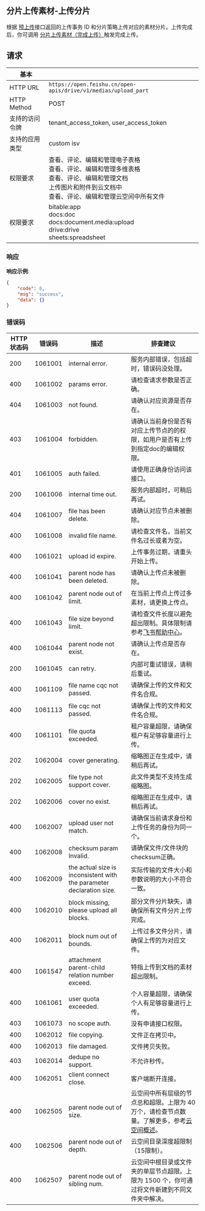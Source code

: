 ## 分片上传素材-上传分片

根据 [预上传](/ssl:ttdoc/uAjLw4CM/ukTMukTMukTM/reference/drive-v1/media/upload_prepare)接口返回的上传事务 ID 和分片策略上传对应的素材分片。上传完成后，你可调用 [分片上传素材（完成上传）](/ssl:ttdoc/uAjLw4CM/ukTMukTMukTM/reference/drive-v1/media/upload_finish)触发完成上传。

## 请求

| 基本 | |
| --- | --- |
| HTTP URL | `https://open.feishu.cn/open-apis/drive/v1/medias/upload_part` |
| HTTP Method | POST |
| 支持的访问令牌 | tenant_access_token, user_access_token |
| 支持的应用类型 | custom  isv |
| 权限要求 | 查看、评论、编辑和管理电子表格 <br> 查看、评论、编辑和管理多维表格 <br> 查看、评论、编辑和管理文档 <br> 上传图片和附件到云文档中 <br> 查看、评论、编辑和管理云空间中所有文件 |
| 权限要求 | bitable:app <br> docs:doc <br> docs:document.media:upload <br> drive:drive <br> sheets:spreadsheet |

### 响应

**响应示例**:

```json
{
    "code": 0,
    "msg": "success",
    "data": {}
}
```

### 错误码

| HTTP状态码 | 错误码 | 描述 | 排查建议 |
| ---------- | ------ | ---- | -------- |
| 200 | 1061001 | internal error. | 服务内部错误，包括超时，错误码没处理。 |
| 400 | 1061002 | params error. | 请检查请求参数是否正确。 |
| 404 | 1061003 | not found. | 请确认对应资源是否存在。 |
| 403 | 1061004 | forbidden. | 请确认当前身份是否有对应上传节点的的权限，如用户是否有上传到指定doc的编辑权限。 |
| 401 | 1061005 | auth failed. | 请使用正确身份访问该接口。 |
| 200 | 1061006 | internal time out. | 服务内部超时，可稍后再试。 |
| 404 | 1061007 | file has been delete. | 请确认对应节点未被删除。 |
| 400 | 1061008 | invalid file name. | 请检查文件名，当前文件名过长或者为空。 |
| 400 | 1061021 | upload id expire. | 上传事务过期，请重头开始上传。 |
| 400 | 1061041 | parent node has been deleted. | 请确认上传点未被删除。 |
| 400 | 1061042 | parent node out of limit. | 在当前上传点上传过多素材，请更换上传点。 |
| 400 | 1061043 | file size beyond limit. | 请检查文件长度以避免超出限制。具体限制请参考[飞书帮助中心](https://www.feishu.cn/hc/zh-CN/articles/360049067549)。 |
| 400 | 1061044 | parent node not exist. | 请确认上传点是否存在。 |
| 200 | 1061045 | can retry. | 内部可重试错误，请稍后重试。 |
| 400 | 1061109 | file name cqc not passed. | 请确保上传的文件和文件名合规。 |
| 400 | 1061113 | file cqc not passed. | 请确保上传的文件和文件名合规。 |
| 400 | 1061101 | file quota exceeded. | 租户容量超限，请确保租户有足够容量进行上传。 |
| 202 | 1062004 | cover generating. | 缩略图正在生成中，请稍后再试。 |
| 202 | 1062005 | file type not support cover. | 此文件类型不支持生成缩略图。 |
| 202 | 1062006 | cover no exist. | 缩略图正在生成中，请稍后再试。 |
| 400 | 1062007 | upload user not match. | 请确保当前请求身份和上传任务的身份为同一个。 |
| 400 | 1062008 | checksum param Invalid. | 请确保文件/文件块的checksum正确。 |
| 400 | 1062009 | the actual size is inconsistent with the parameter declaration size. | 实际传输的文件大小和参数说明的大小不符合一致。 |
| 400 | 1062010 | block missing, please upload all blocks. | 部分文件分片缺失，请确保所有文件分片上传完成。 |
| 400 | 1062011 | block num out of bounds. | 上传过多文件分片，请确保上传的为对应文件。 |
| 400 | 1061547 | attachment parent-child relation number exceed. | 特指上传到文档的素材超出限制。 |
| 400 | 1061061 | user quota exceeded. | 个人容量超限，请确保个人有足够容量进行上传。 |
| 403 | 1061073 | no scope auth. | 没有申请接口权限。 |
| 400 | 1062012 | file copying. | 文件正在拷贝中。 |
| 400 | 1062013 | file damaged. | 文件拷贝失败。 |
| 403 | 1062014 | dedupe no support. | 不允许秒传。 |
| 400 | 1062051 | client connect close. | 客户端断开连接。 |
| 400 | 1062505 | parent node out of size. | 云空间中所有层级的节点总和超限。上限为 40 万个，请检查节点数量。了解更多，参考[云空间概述](/ssl:ttdoc/ukTMukTMukTM/uUDN04SN0QjL1QDN/files/guide/introduction)。 |
| 400 | 1062506 | parent node out of depth. | 云空间目录深度超限制（15限制）。 |
| 400 | 1062507 | parent node out of sibling num. | 云空间中根目录或文件夹的单层节点超限。上限为 1500 个，你可通过将文件新建到不同文件夹中解决。 |

